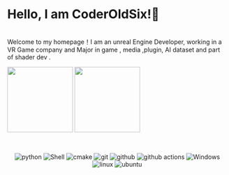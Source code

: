 # Hello, I am CoderOldSix!👋
<br> Welcome to my homepage！I am an unreal Engine Developer, working in a VR Game company and Major in game , media ,plugin, AI dataset and part of shader dev .




<p>
<img height=150 src="https://github-readme-stats.vercel.app/api?username=CoderOldSix&show_icons=true&count_private=true&theme=tokyonight">
<img height=150 src="https://github-readme-stats.vercel.app/api/top-langs/?username=CoderOldSix&layout=compact&theme=tokyonight&hide=html,javascript">
<p>



<!--

**JackMaDrinkCoffee/JackMaDrinkCoffee** is a ✨ _special_ ✨ repository because its `README.md` (this file) appears on your GitHub profile.

Here are some ideas to get you started:

- 🔭 I’m currently working on ...
- 🌱 I’m currently learning ...
- 👯 I’m looking to collaborate on ...
- 🤔 I’m looking for help with ...
- 💬 Ask me about ...
- 📫 How to reach me: ...
- 😄 Pronouns: ...
- ⚡ Fun fact: ...
<br>![Jack's GitHub stats](https://github-readme-stats.vercel.app/api?username=JackMaDrinkCoffee&show_icons=true&theme=radical)
<br>![Jack's GitHub stats](https://github-readme-stats.vercel.app/api?username=JackMaDrinkCoffee&show_icons=true&theme=merko)
<br>![Jack's GitHub stats](https://github-readme-stats.vercel.app/api?username=JackMaDrinkCoffee&show_icons=true&theme=gruvbox)
<br>![Jack's GitHub stats](https://github-readme-stats.vercel.app/api?username=JackMaDrinkCoffee&show_icons=true&theme=tokyonight)
<br>![Jack's GitHub stats](https://github-readme-stats.vercel.app/api?username=JackMaDrinkCoffee&show_icons=true&theme=onedark)
<br>![Jack's GitHub stats](https://github-readme-stats.vercel.app/api?username=JackMaDrinkCoffee&show_icons=true&theme=cobalt)
<br>![Jack's GitHub stats](https://github-readme-stats.vercel.app/api?username=JackMaDrinkCoffee&show_icons=true&theme=synthwave)
<br>![Jack's GitHub stats](https://github-readme-stats.vercel.app/api?username=JackMaDrinkCoffee&show_icons=true&theme=highcontrast)
<br>![Jack's GitHub stats](https://github-readme-stats.vercel.app/api?username=JackMaDrinkCoffee&show_icons=true&theme=dracula)
[![Top Langs](https://github-readme-stats.vercel.app/api/top-langs/?username=JackMaDrinkCoffee)](https://github.com/JackMaDrinkCoffee/github-readme-stats)

<br>![Jack's GitHub stats](https://github-readme-stats.vercel.app/api?username=JackMaDrinkCoffee&show_icons=true&theme=dark)

<br> 欢迎来到我的主页，我是Jack，一名虚幻引擎开发者，擅长引擎扩展和VR和游戏开发工作，目前在一家影视公司工作，主要从事影视相关的引擎扩展和音视频开发以及人工智能数据集制作工具的开发工作。
 <img align="center" src="https://github-readme-stats.vercel.app/api?username=JackMaDrinkCoffee&show_icons=true&theme=dark&include_all_commits=true&hide_rank=false" />
<a href="https://github.com/JackMaDrinkCoffee/github-readme-stats">
  <img align="center" src="https://github-readme-stats.vercel.app/api?username=JackMaDrinkCoffee&show_icons=true&theme=dark&line_height=30&hide_rank=false" />
</a>
  <img align="center" src="https://github-readme-stats.vercel.app/api?username=JackMaDrinkCoffee&show_icons=true&theme=dark&line_height=30&hide_rank=false" />

<br>
<a href="https://github.com/JackMaDrinkCoffee/github-readme-stats">
  <img align="center" src="https://github-readme-stats.vercel.app/api?username=JackMaDrinkCoffee&show_icons=true&theme=dark&include_all_commits=true&hide_rank=false" />
</a>
<img align="center" src="https://github-readme-stats.vercel.app/api/top-langs/?username=JackMaDrinkCoffee&show_icons=true&theme=dark&card_width=460" />

[//]: // ([![Top Langs](https://github-readme-stats.vercel.app/api/top-langs/?username=JackMaDrinkCoffee)](https://github.com/JackMaDrinkCoffee/github-readme-stats))
<br>![Jack's GitHub stats](https://github-readme-stats.vercel.app/api?username=JackMaDrinkCoffee&show_icons=true&theme=dark)


<br>
<p align="center">
  <img alt="python" src="https://img.shields.io/badge/Python-3776AB?style=flat-square&logo=python&logoColor=white" >
  <img alt="cplusplus" src="https://img.shields.io/badge/C%2B%2B-00599C?style=flat-square&logo=c%2B%2B&logoColor=white" >
  <img alt="Java" src="https://img.shields.io/badge/Java-cc0000?style=flat-square&logo=Java&logoColor=white" >
  <img alt="R" src="https://img.shields.io/badge/R-47A141?style=flat-square&logo=R&logoColor=white" >
  <img alt="Docker" src="https://img.shields.io/badge/Docker-blue?style=flat-square&logo=Docker&logoColor=white" >
  <img alt="Shell" src="https://img.shields.io/badge/Shell-777BB4?style=flat-square&logo=Shell&logoColor=white" >
  <img alt="CLion" src="https://img.shields.io/badge/CLion-black?style=flat-square&logo=CLion&logoColor=white" >
  <img alt="pycharm" src="https://img.shields.io/badge/PyCharm-black.svg?&style=flat-square&logo=PyCharm&logoColor=white" >
  <img alt="cmake" src="https://img.shields.io/badge/CMake-blue?style=flat-square&logo=cmake&logoColor=white" >
  <img alt="pytorch" src="https://img.shields.io/badge/PyTorch-EE4C2C?style=flat-square&logo=PyTorch&logoColor=white" >
  <img alt="tensorflow" src="https://img.shields.io/badge/TensorFlow-orange?style=flat-square&logo=TensorFlow&logoColor=white" >
  <img alt="keras" src="https://img.shields.io/badge/Keras-lightblue?style=flat-square&logo=Keras&logoColor=white" >
  <img alt="numpy" src="https://img.shields.io/badge/Numpy-777BB4?style=flat-square&logo=numpy&logoColor=white" >
  <img alt="codecov" src="https://img.shields.io/badge/codecov-%23ff0077.svg?style=flat-square&logo=codecov&logoColor=white" >
  <img alt="git" src="https://img.shields.io/badge/Git-F05032?style=flat-square&logo=git&logoColor=white" >
  <img alt="github" src="https://img.shields.io/badge/GitHub-100000?style=flat-square&logo=github&logoColor=white" >
  <img alt="github actions" src="https://img.shields.io/badge/GH_Actions-2088FF?style=flat-square&logo=github-actions&logoColor=white" >
  <img alt="html" src="https://img.shields.io/badge/HTML-239120?style=flat-square&logo=html5&logoColor=white" >
  <img alt="MacOS" src="https://img.shields.io/badge/MacOS-000000?style=flat-square&logo=apple&logoColor=white">
  <img alt="Windows" src="https://img.shields.io/badge/Windows-blue.svg?style=flat-square&logo=windows&logoColor=white">
  <img alt="linux" src="https://img.shields.io/badge/Linux-FCC624?style=flat-square&logo=linux&logoColor=black" >
  <img alt="ubuntu" src="https://img.shields.io/badge/Ubuntu-E95420?style=flat-square&logo=ubuntu&logoColor=white" >
</p>   

-->
<br>
<p align="center">
  <img alt="python" src="https://img.shields.io/badge/Python-3776AB?style=flat-square&logo=python&logoColor=white" >
  <img alt="Shell" src="https://img.shields.io/badge/Shell-777BB4?style=flat-square&logo=Shell&logoColor=white" >
  <img alt="cmake" src="https://img.shields.io/badge/CMake-blue?style=flat-square&logo=cmake&logoColor=white" >
  <img alt="git" src="https://img.shields.io/badge/Git-F05032?style=flat-square&logo=git&logoColor=white" >
  <img alt="github" src="https://img.shields.io/badge/GitHub-100000?style=flat-square&logo=github&logoColor=white" >
  <img alt="github actions" src="https://img.shields.io/badge/GH_Actions-2088FF?style=flat-square&logo=github-actions&logoColor=white" >
  <img alt="Windows" src="https://img.shields.io/badge/Windows-blue.svg?style=flat-square&logo=windows&logoColor=white">
  <img alt="linux" src="https://img.shields.io/badge/Linux-FCC624?style=flat-square&logo=linux&logoColor=black" >
  <img alt="ubuntu" src="https://img.shields.io/badge/Ubuntu-E95420?style=flat-square&logo=ubuntu&logoColor=white" >
</p>   
